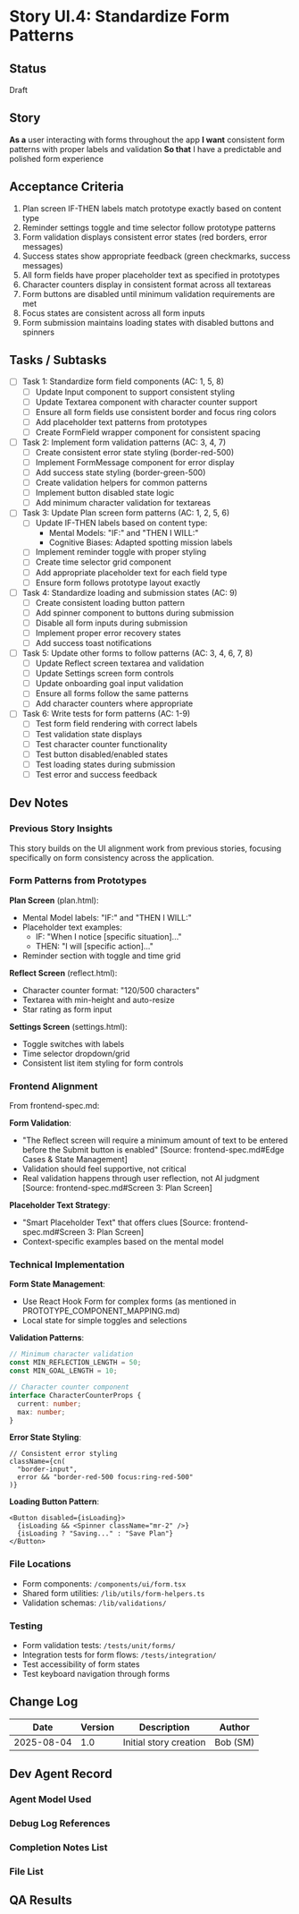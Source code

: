 # Story UI.4: Standardize Form Patterns

## Status

Draft

## Story

**As a** user interacting with forms throughout the app
**I want** consistent form patterns with proper labels and validation
**So that** I have a predictable and polished form experience

## Acceptance Criteria

1. Plan screen IF-THEN labels match prototype exactly based on content type
2. Reminder settings toggle and time selector follow prototype patterns
3. Form validation displays consistent error states (red borders, error messages)
4. Success states show appropriate feedback (green checkmarks, success messages)
5. All form fields have proper placeholder text as specified in prototypes
6. Character counters display in consistent format across all textareas
7. Form buttons are disabled until minimum validation requirements are met
8. Focus states are consistent across all form inputs
9. Form submission maintains loading states with disabled buttons and spinners

## Tasks / Subtasks

- [ ] Task 1: Standardize form field components (AC: 1, 5, 8)
  - [ ] Update Input component to support consistent styling
  - [ ] Update Textarea component with character counter support
  - [ ] Ensure all form fields use consistent border and focus ring colors
  - [ ] Add placeholder text patterns from prototypes
  - [ ] Create FormField wrapper component for consistent spacing

- [ ] Task 2: Implement form validation patterns (AC: 3, 4, 7)
  - [ ] Create consistent error state styling (border-red-500)
  - [ ] Implement FormMessage component for error display
  - [ ] Add success state styling (border-green-500)
  - [ ] Create validation helpers for common patterns
  - [ ] Implement button disabled state logic
  - [ ] Add minimum character validation for textareas

- [ ] Task 3: Update Plan screen form patterns (AC: 1, 2, 5, 6)
  - [ ] Update IF-THEN labels based on content type:
    - Mental Models: "IF:" and "THEN I WILL:"
    - Cognitive Biases: Adapted spotting mission labels
  - [ ] Implement reminder toggle with proper styling
  - [ ] Create time selector grid component
  - [ ] Add appropriate placeholder text for each field type
  - [ ] Ensure form follows prototype layout exactly

- [ ] Task 4: Standardize loading and submission states (AC: 9)
  - [ ] Create consistent loading button pattern
  - [ ] Add spinner component to buttons during submission
  - [ ] Disable all form inputs during submission
  - [ ] Implement proper error recovery states
  - [ ] Add success toast notifications

- [ ] Task 5: Update other forms to follow patterns (AC: 3, 4, 6, 7, 8)
  - [ ] Update Reflect screen textarea and validation
  - [ ] Update Settings screen form controls
  - [ ] Update onboarding goal input validation
  - [ ] Ensure all forms follow the same patterns
  - [ ] Add character counters where appropriate

- [ ] Task 6: Write tests for form patterns (AC: 1-9)
  - [ ] Test form field rendering with correct labels
  - [ ] Test validation state displays
  - [ ] Test character counter functionality
  - [ ] Test button disabled/enabled states
  - [ ] Test loading states during submission
  - [ ] Test error and success feedback

## Dev Notes

### Previous Story Insights

This story builds on the UI alignment work from previous stories, focusing specifically on form consistency across the application.

### Form Patterns from Prototypes

**Plan Screen** (plan.html):

- Mental Model labels: "IF:" and "THEN I WILL:"
- Placeholder text examples:
  - IF: "When I notice [specific situation]..."
  - THEN: "I will [specific action]..."
- Reminder section with toggle and time grid

**Reflect Screen** (reflect.html):

- Character counter format: "120/500 characters"
- Textarea with min-height and auto-resize
- Star rating as form input

**Settings Screen** (settings.html):

- Toggle switches with labels
- Time selector dropdown/grid
- Consistent list item styling for form controls

### Frontend Alignment

From frontend-spec.md:

**Form Validation**:

- "The Reflect screen will require a minimum amount of text to be entered before the Submit button is enabled" [Source: frontend-spec.md#Edge Cases & State Management]
- Validation should feel supportive, not critical
- Real validation happens through user reflection, not AI judgment [Source: frontend-spec.md#Screen 3: Plan Screen]

**Placeholder Text Strategy**:

- "Smart Placeholder Text" that offers clues [Source: frontend-spec.md#Screen 3: Plan Screen]
- Context-specific examples based on the mental model

### Technical Implementation

**Form State Management**:

- Use React Hook Form for complex forms (as mentioned in PROTOTYPE_COMPONENT_MAPPING.md)
- Local state for simple toggles and selections

**Validation Patterns**:

```typescript
// Minimum character validation
const MIN_REFLECTION_LENGTH = 50;
const MIN_GOAL_LENGTH = 10;

// Character counter component
interface CharacterCounterProps {
  current: number;
  max: number;
}
```

**Error State Styling**:

```tsx
// Consistent error styling
className={cn(
  "border-input",
  error && "border-red-500 focus:ring-red-500"
)}
```

**Loading Button Pattern**:

```tsx
<Button disabled={isLoading}>
  {isLoading && <Spinner className="mr-2" />}
  {isLoading ? "Saving..." : "Save Plan"}
</Button>
```

### File Locations

- Form components: `/components/ui/form.tsx`
- Shared form utilities: `/lib/utils/form-helpers.ts`
- Validation schemas: `/lib/validations/`

### Testing

- Form validation tests: `/tests/unit/forms/`
- Integration tests for form flows: `/tests/integration/`
- Test accessibility of form states
- Test keyboard navigation through forms

## Change Log

| Date       | Version | Description            | Author   |
| ---------- | ------- | ---------------------- | -------- |
| 2025-08-04 | 1.0     | Initial story creation | Bob (SM) |

## Dev Agent Record

### Agent Model Used

### Debug Log References

### Completion Notes List

### File List

## QA Results

